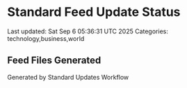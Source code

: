 # Standard Feed Update Status
Last updated: Sat Sep  6 05:36:31 UTC 2025
Categories: technology,business,world

## Feed Files Generated

Generated by Standard Updates Workflow
